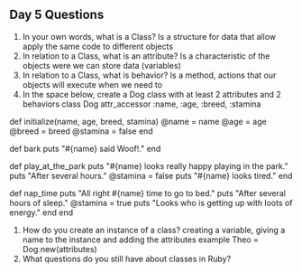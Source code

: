 ## Day 5 Questions

1. In your own words, what is a Class?
  Is a structure for data that allow apply the same code to different objects
1. In relation to a Class, what is an attribute?
  Is a characteristic of the objects were we can store data (variables)  
1. In relation to a Class, what is behavior?
  Is a method, actions that our objects  will execute when we need to
1. In the space below, create a Dog class with at least 2 attributes and 2 behaviors
class Dog
  attr_accessor :name, :age, :breed, :stamina

  def initialize(name, age, breed, stamina)
  @name = name
  @age = age
  @breed = breed
  @stamina = false
  end

  def bark
    puts "#{name} said Woof!."
  end

  def play_at_the_park
    puts "#{name} looks really happy playing in the park."
    puts "After several hours."
    @stamina = false
    puts "#{name} looks tired."
  end

  def nap_time
    puts "All right #{name} time to go to bed."
    puts "After several hours of sleep."
    @stamina = true
    puts "Looks who is getting up with loots of energy."
  end
end     

1. How do you create an instance of a class?
  creating a variable, giving a name  to the instance and adding the attributes
  example
  Theo = Dog.new(attributes)
1. What questions do you still have about classes in Ruby?
